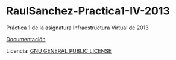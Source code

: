 RaulSanchez-Practica1-IV-2013
=============================

Práctica 1 de la asignatura Infraestructura Virtual de 2013

[Documentación](https://github.com/RaulSFuentes/RaulSanchez-Practica1-IV-2013/wiki/Pr%C3%A1ctica-1---2013)


Licencia: [GNU GENERAL PUBLIC LICENSE](https://github.com/RaulSFuentes/RaulSanchez-Practica1-IV-2013/blob/master/License)

